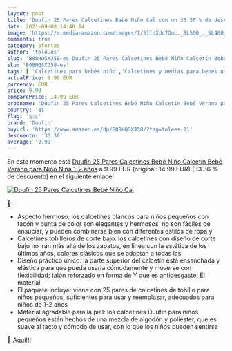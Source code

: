 ```yaml
---
layout: post
title: 'Duufin 25 Pares Calcetines Bebé Niño Cal con un 33.36 % de descuento'
date: 2021-09-08 14:40:14
image: 'https://m.media-amazon.com/images/I/51ldXUc7QoL._SL500_._SL400_.jpg'
comments: true
category: ofertas
author: 'tole.es'
slug: 'B08HQSXJ58-es Duufin 25 Pares Calcetines Bebé Niño Calcetín Bebé Verano...'
sku: 'B08HQSXJ58-es'
tags: [ 'Calcetines para bebés niño','Calcetines y medias para bebés niño','Ropa','Ropa para bebés','Ropa para bebés niño','bebé','duufin', ]
actualPrice: 9.99 EUR
currency: EUR
price: 9.99
comparePrice: 14.99 EUR
prodname: 'Duufin 25 Pares Calcetines Bebé Niño Calcetín Bebé Verano para Niño Niña 1-2 años'
country: 'es'
flag: '🇪🇸'
brand: 'Duufin'
buyurl: 'https://www.amazon.es/dp/B08HQSXJ58/?tag=tolees-21'
descuento: '33.36'
average: '9.99'
---
```


En este momento está [Duufin 25 Pares Calcetines Bebé Niño Calcetín Bebé Verano para Niño Niña 1-2 años](https://www.amazon.es/dp/B08HQSXJ58/?tag=tolees-21) a 9.99 EUR (original: 14.99 EUR) (33.36 %  de descuento) en el siguiente enlace!

[![Duufin 25 Pares Calcetines Bebé Niño Cal](https://m.media-amazon.com/images/I/51ldXUc7QoL._SL500_._SL400_.jpg)](https://www.amazon.es/dp/B08HQSXJ58/?tag=tolees-21)

🔎:

- Aspecto hermoso: los calcetines blancos para niños pequeños con tacón y punta de color son elegantes y hermosos, no son fáciles de ensuciar, y pueden combinarse bien con diferentes estilos de ropa y
- Calcetines tobilleros de corte bajo: los calcetines con diseño de corte bajo no irán más allá de los zapatos, en línea con la estética de los últimos años, colores clásicos que se adaptan a todas las
- Diseño práctico único: la parte superior del calcetín está ensanchada y elástica para que pueda usarla cómodamente y moverse con flexibilidad; talón reforzado en forma de Y que es antidesgaste; El material
- El paquete incluye: viene con 25 pares de calcetines de tobillo para niños pequeños, suficientes para usar y reemplazar, adecuados para niños de 1-2 años
- Material agradable para la piel: los calcetines Duufin para niños pequeños están hechos de una mezcla de algodón y poliéster, que es suave al tacto y cómodo de usar, con lo que los niños pueden sentirse

[🛒 Aquí!!!](https://www.amazon.es/dp/B08HQSXJ58/?tag=tolees-21)
